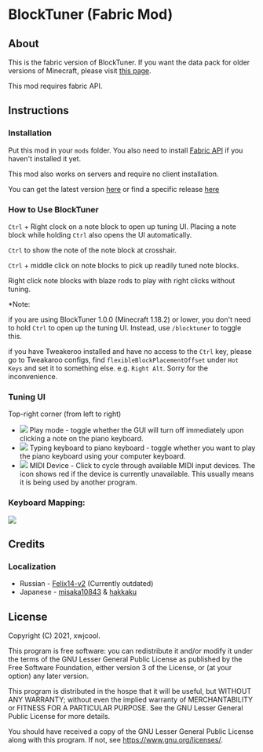 # BlockTuner (Fabric Mod)

## About

This is the fabric version of BlockTuner. If you want the data pack for older versions of Minecraft, please visit [this page](https://github.com/xwjcool123/blocktuner).

This mod requires fabric API.

## Instructions

### Installation

Put this mod in your `mods` folder. You also need to install [Fabric API](https://modrinth.com/mod/fabric-api) if you haven't installed it yet.

This mod also works on servers and require no client installation.

You can get the latest version [here](https://github.com/xwjcool123/BlockTunerMod/releases/latest) or find a specific release [here](https://github.com/xwjcool123/BlockTunerMod/releases)

### How to Use BlockTuner

`Ctrl` + Right clock on a note block to open up tuning UI. Placing a note block while holding `Ctrl` also opens the UI automatically.

`Ctrl` to show the note of the note block at crosshair.

`Ctrl` + middle click on note blocks to pick up readily tuned note blocks.

Right click note blocks with blaze rods to play with right clicks without tuning.

*Note: 

if you are using BlockTuner 1.0.0 (Minecraft 1.18.2) or lower, you don't need to hold `Ctrl` to open up the tuning UI. Instead, use `/blocktuner` to toggle this.

if you have Tweakeroo installed and have no access to the `Ctrl` key, please go to Tweakaroo configs, find `flexibleBlockPlacementOffset` under `Hot Keys` and set it to something else. e.g. `Right Alt`. Sorry for the inconvenience.

### Tuning UI

Top-right corner (from left to right)

* ![](https://xwj.cool/img/blocktuner/btWidget1.png) Play mode - toggle whether the GUI will turn off immediately upon clicking a note on the piano keyboard.
* ![](https://xwj.cool/img/blocktuner/btWidget2.png) Typing keyboard to piano keyboard - toggle whether you want to play the piano keyboard using your computer keyboard.
* ![](https://xwj.cool/img/blocktuner/btWidget3.png) MIDI Device - Click to cycle through available MIDI input devices. The icon shows red if the device is currently unavailable. This usually means it is being used by another program.

### Keyboard Mapping:
![](https://xwj.cool/img/blocktuner/keymap.png)

## Credits
### Localization
* Russian - [Felix14-v2](https://github.com/Felix14-v2) (Currently outdated)
* Japanese - [misaka10843](https://github.com/misaka10843) & [hakkaku](https://note.com/hakukak/)

## License

Copyright (C) 2021, xwjcool.

This program is free software: you can redistribute it and/or modify it under the terms of the GNU Lesser General Public License as published by the Free Software Foundation, either version 3 of the License, or (at your option) any later version.

This program is distributed in the hospe that it will be useful, but WITHOUT ANY WARRANTY; without even the implied warranty of MERCHANTABILITY or FITNESS FOR A PARTICULAR PURPOSE.  See the GNU Lesser General Public License for more details.

You should have received a copy of the GNU Lesser General Public License along with this program.  If not, see <https://www.gnu.org/licenses/>.
